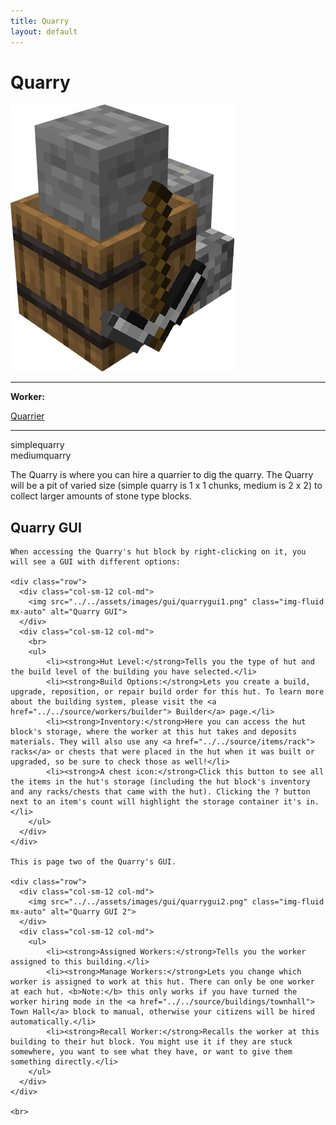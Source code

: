 ```yaml
---
title: Quarry
layout: default
---
```

# Quarry

<div class="infobox box text-center">
    <img src="../../assets/images/buildings/quarry.png" alt="Quarry Hut" />
    <hr />
    <div class="row section-text text-left">
        <div class="col">
        <p><strong>Worker:</strong></p>
        </div>
        <div class="col">
        <p><a href="../workers/quarrier">Quarrier</a></p>
        </div>
    </div>
    <hr />
    <recipe>simplequarry</recipe>
    <br>
    <recipe>mediumquarry</recipe>
</div>

The Quarry is where you can hire a quarrier to dig the quarry. The Quarry will be a pit of varied size (simple quarry is 1 x 1 chunks, medium is 2 x 2) to collect larger amounts of stone type blocks.

## Quarry GUI

<div class="row">
  <div class="col">
    
    When accessing the Quarry's hut block by right-clicking on it, you will see a GUI with different options:  

    <div class="row">
      <div class="col-sm-12 col-md">
        <img src="../../assets/images/gui/quarrygui1.png" class="img-fluid mx-auto" alt="Quarry GUI">
      </div>
      <div class="col-sm-12 col-md">
        <br>
        <ul>
            <li><strong>Hut Level:</strong>Tells you the type of hut and the build level of the building you have selected.</li>
            <li><strong>Build Options:</strong>Lets you create a build, upgrade, reposition, or repair build order for this hut. To learn more about the building system, please visit the <a href="../../source/workers/builder"> Builder</a> page.</li>
            <li><strong>Inventory:</strong>Here you can access the hut block's storage, where the worker at this hut takes and deposits materials. They will also use any <a href="../../source/items/rack"> racks</a> or chests that were placed in the hut when it was built or upgraded, so be sure to check those as well!</li>
            <li><strong>A chest icon:</strong>Click this button to see all the items in the hut's storage (including the hut block's inventory and any racks/chests that came with the hut). Clicking the ? button next to an item's count will highlight the storage container it's in.</li>
        </ul>
      </div>
    </div>  

    This is page two of the Quarry's GUI.  

    <div class="row">
      <div class="col-sm-12 col-md">
        <img src="../../assets/images/gui/quarrygui2.png" class="img-fluid mx-auto" alt="Quarry GUI 2">
      </div>
      <div class="col-sm-12 col-md">
        <ul>
            <li><strong>Assigned Workers:</strong>Tells you the worker assigned to this building.</li>
            <li><strong>Manage Workers:</strong>Lets you change which worker is assigned to work at this hut. There can only be one worker at each hut. <b>Note:</b> this only works if you have turned the worker hiring mode in the <a href="../../source/buildings/townhall"> Town Hall</a> block to manual, otherwise your citizens will be hired automatically.</li>
            <li><strong>Recall Worker:</strong>Recalls the worker at this building to their hut block. You might use it if they are stuck somewhere, you want to see what they have, or want to give them something directly.</li>           
        </ul>
      </div>
    </div>

    <br>
  </div>
</div>
